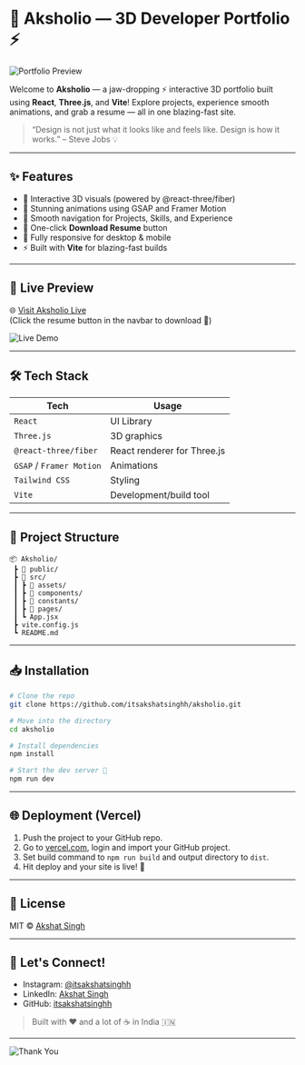 # 🚀 Aksholio — 3D Developer Portfolio ⚡

![Portfolio Preview](https://media.giphy.com/media/f9k1tV7HyORcngKF8v/giphy.gif)

Welcome to **Aksholio** — a jaw-dropping ⚡ interactive 3D portfolio built using **React**, **Three.js**, and **Vite**! Explore projects, experience smooth animations, and grab a resume — all in one blazing-fast site.

> “Design is not just what it looks like and feels like. Design is how it works.” – Steve Jobs 💡

---

## ✨ Features

- 🔮 Interactive 3D visuals (powered by @react-three/fiber)
- 🎨 Stunning animations using GSAP and Framer Motion
- 💼 Smooth navigation for Projects, Skills, and Experience
- 📄 One-click **Download Resume** button
- 🌙 Fully responsive for desktop & mobile
- ⚡ Built with **Vite** for blazing-fast builds

---

## 📸 Live Preview

🌐 [Visit Aksholio Live](https://aksholio.vercel.app)  
(Click the resume button in the navbar to download 📄)

![Live Demo](https://media.giphy.com/media/QBd2kLB5qDmysEXre9/giphy.gif)

---

## 🛠️ Tech Stack

| Tech                  | Usage                          |
|-----------------------|--------------------------------|
| `React`               | UI Library                     |
| `Three.js`            | 3D graphics                    |
| `@react-three/fiber`  | React renderer for Three.js    |
| `GSAP` / `Framer Motion` | Animations                |
| `Tailwind CSS`        | Styling                        |
| `Vite`                | Development/build tool         |

---

## 🚧 Project Structure

```
📦 Aksholio/
 ┣ 📂 public/
 ┣ 📂 src/
 ┃ ┣ 📂 assets/
 ┃ ┣ 📂 components/
 ┃ ┣ 📂 constants/
 ┃ ┣ 📂 pages/
 ┃ ┗ App.jsx
 ┣ vite.config.js
 ┗ README.md
```

---

## 📥 Installation

```bash
# Clone the repo
git clone https://github.com/itsakshatsinghh/aksholio.git

# Move into the directory
cd aksholio

# Install dependencies
npm install

# Start the dev server 🚀
npm run dev
```

---

## 🌐 Deployment (Vercel)

1. Push the project to your GitHub repo.
2. Go to [vercel.com](https://vercel.com/), login and import your GitHub project.
3. Set build command to `npm run build` and output directory to `dist`.
4. Hit deploy and your site is live! 🎉

---

## 📄 License

MIT © [Akshat Singh](https://github.com/itsakshatsinghh)

---

## 🤝 Let's Connect!

- Instagram: [@itsakshatsinghh](https://instagram.com/itsakshatsinghh)
- LinkedIn: [Akshat Singh](https://linkedin.com/in/itsakshatsinghh)
- GitHub: [itsakshatsinghh](https://github.com/itsakshatsinghh)

> Built with ❤️ and a lot of ☕ in India 🇮🇳

---

![Thank You](https://media.giphy.com/media/xT9IgzoKnwFNmISR8I/giphy.gif)